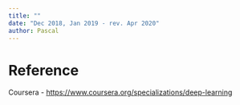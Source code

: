 ```yaml
---
title: ""
date: "Dec 2018, Jan 2019 - rev. Apr 2020"
author: Pascal
---
```


# Reference
  Coursera - https://www.coursera.org/specializations/deep-learning
